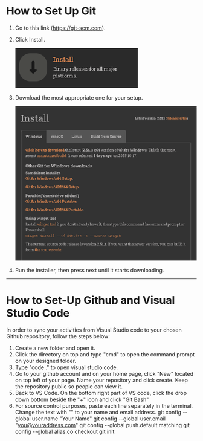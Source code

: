 # How to Set Up Git

1. Go to this link (https://git-scm.com).
2. Click Install.

    ![](pictures/click%20install.png)

3. Download the most appropriate one for your setup.

    ![](pictures/Installer.png)

4. Run the installer, then press next until it starts downloading.

---

# How to Set-Up Github and Visual Studio Code

In order to sync your activities from Visual Studio code to your chosen Github repository, follow the steps below:

1. Create a new folder and open it.
2. Click the directory on top and type "cmd" to open the command prompt on your designed folder.
3. Type "code ." to open visual studio code.
4. Go to your github account and on your home page, click "New" located on top left of your page. Name your repository and click create. Keep the repository public so people can view it.
5. Back to VS Code. On the bottom right part of VS code, click the drop down bottom beside the "+" icon and click "Git Bash"
6. For source control purposes, paste each line separately in the terminal. Change the text with "" to your name and email address.
git config --global user.name "Your Name"
git config --global user.email "you@youraddress.com"
git config --global push.default matching
git config --global alias.co checkout
git init


